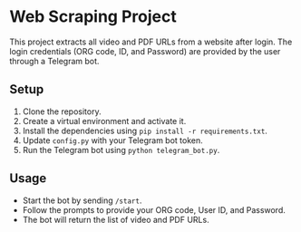 # Web Scraping Project

This project extracts all video and PDF URLs from a website after login. The login credentials (ORG code, ID, and Password) are provided by the user through a Telegram bot.

## Setup

1. Clone the repository.
2. Create a virtual environment and activate it.
3. Install the dependencies using `pip install -r requirements.txt`.
4. Update `config.py` with your Telegram bot token.
5. Run the Telegram bot using `python telegram_bot.py`.

## Usage

- Start the bot by sending `/start`.
- Follow the prompts to provide your ORG code, User ID, and Password.
- The bot will return the list of video and PDF URLs.
